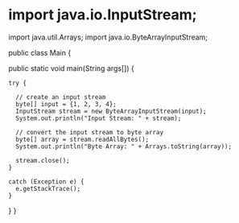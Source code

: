 # import java.io.InputStream;
import java.util.Arrays;
import java.io.ByteArrayInputStream;


public class Main {

  public static void main(String args[]) {

    try {

      // create an input stream
      byte[] input = {1, 2, 3, 4};
      InputStream stream = new ByteArrayInputStream(input);
      System.out.println("Input Stream: " + stream);

      // convert the input stream to byte array
      byte[] array = stream.readAllBytes();
      System.out.println("Byte Array: " + Arrays.toString(array));

      stream.close();
    }

    catch (Exception e) {
      e.getStackTrace();
    }
  }
}
